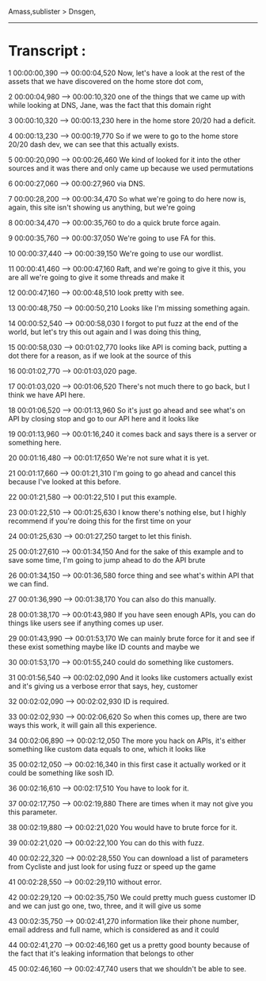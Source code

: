 

Amass,sublister > Dnsgen,









---
# Transcript :
1
00:00:00,390 --> 00:00:04,520
Now, let's have a look at the rest of the assets that we have discovered on the home store dot com,

2
00:00:04,980 --> 00:00:10,320
one of the things that we came up with while looking at DNS, Jane, was the fact that this domain right

3
00:00:10,320 --> 00:00:13,230
here in the home store 20/20 had a deficit.

4
00:00:13,230 --> 00:00:19,770
So if we were to go to the home store 20/20 dash dev, we can see that this actually exists.

5
00:00:20,090 --> 00:00:26,460
We kind of looked for it into the other sources and it was there and only came up because we used permutations

6
00:00:27,060 --> 00:00:27,960
via DNS.

7
00:00:28,200 --> 00:00:34,470
So what we're going to do here now is, again, this site isn't showing us anything, but we're going

8
00:00:34,470 --> 00:00:35,760
to do a quick brute force again.

9
00:00:35,760 --> 00:00:37,050
We're going to use FA for this.

10
00:00:37,440 --> 00:00:39,150
We're going to use our wordlist.

11
00:00:41,460 --> 00:00:47,160
Raft, and we're going to give it this, you are all we're going to give it some threads and make it

12
00:00:47,160 --> 00:00:48,510
look pretty with see.

13
00:00:48,750 --> 00:00:50,210
Looks like I'm missing something again.

14
00:00:52,540 --> 00:00:58,030
I forgot to put fuzz at the end of the world, but let's try this out again and I was doing this thing,

15
00:00:58,030 --> 00:01:02,770
looks like API is coming back, putting a dot there for a reason, as if we look at the source of this

16
00:01:02,770 --> 00:01:03,020
page.

17
00:01:03,020 --> 00:01:06,520
There's not much there to go back, but I think we have API here.

18
00:01:06,520 --> 00:01:13,960
So it's just go ahead and see what's on API by closing stop and go to our API here and it looks like

19
00:01:13,960 --> 00:01:16,240
it comes back and says there is a server or something here.

20
00:01:16,480 --> 00:01:17,650
We're not sure what it is yet.

21
00:01:17,660 --> 00:01:21,310
I'm going to go ahead and cancel this because I've looked at this before.

22
00:01:21,580 --> 00:01:22,510
I put this example.

23
00:01:22,510 --> 00:01:25,630
I know there's nothing else, but I highly recommend if you're doing this for the first time on your

24
00:01:25,630 --> 00:01:27,250
target to let this finish.

25
00:01:27,610 --> 00:01:34,150
And for the sake of this example and to save some time, I'm going to jump ahead to do the API brute

26
00:01:34,150 --> 00:01:36,580
force thing and see what's within API that we can find.

27
00:01:36,990 --> 00:01:38,170
You can also do this manually.

28
00:01:38,170 --> 00:01:43,980
If you have seen enough APIs, you can do things like users see if anything comes up user.

29
00:01:43,990 --> 00:01:53,170
We can mainly brute force for it and see if these exist something maybe like ID counts and maybe we

30
00:01:53,170 --> 00:01:55,240
could do something like customers.

31
00:01:56,540 --> 00:02:02,090
And it looks like customers actually exist and it's giving us a verbose error that says, hey, customer

32
00:02:02,090 --> 00:02:02,930
ID is required.

33
00:02:02,930 --> 00:02:06,620
So when this comes up, there are two ways this work, it will gain all this experience.

34
00:02:06,890 --> 00:02:12,050
The more you hack on APIs, it's either something like custom data equals to one, which it looks like

35
00:02:12,050 --> 00:02:16,340
in this first case it actually worked or it could be something like sosh ID.

36
00:02:16,610 --> 00:02:17,510
You have to look for it.

37
00:02:17,750 --> 00:02:19,880
There are times when it may not give you this parameter.

38
00:02:19,880 --> 00:02:21,020
You would have to brute force for it.

39
00:02:21,020 --> 00:02:22,100
You can do this with fuzz.

40
00:02:22,320 --> 00:02:28,550
You can download a list of parameters from Cycliste and just look for using fuzz or speed up the game

41
00:02:28,550 --> 00:02:29,110
without error.

42
00:02:29,120 --> 00:02:35,750
We could pretty much guess customer ID and we can just go one, two, three, and it will give us some

43
00:02:35,750 --> 00:02:41,270
information like their phone number, email address and full name, which is considered as and it could

44
00:02:41,270 --> 00:02:46,160
get us a pretty good bounty because of the fact that it's leaking information that belongs to other

45
00:02:46,160 --> 00:02:47,740
users that we shouldn't be able to see.